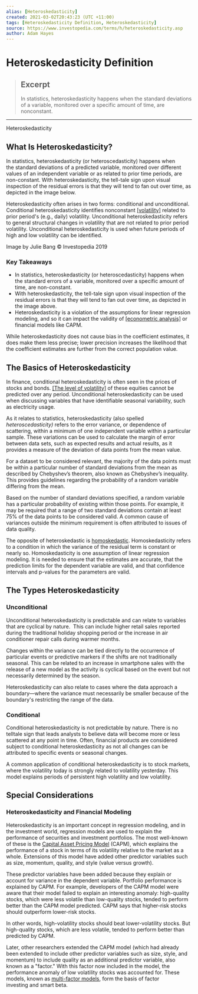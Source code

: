 ```yaml
---
alias: [Heteroskedasticity]
created: 2021-03-02T20:43:23 (UTC +11:00)
tags: [Heteroskedasticity Definition, Heteroskedasticity]
source: https://www.investopedia.com/terms/h/heteroskedasticity.asp
author: Adam Hayes
---
```


# Heteroskedasticity Definition

> ## Excerpt
> In statistics, heteroskedasticity happens when the standard deviations of a variable, monitored over a specific amount of time, are nonconstant.

---

Heteroskedasticity
## What Is Heteroskedasticity?

In statistics, heteroskedasticity (or heteroscedasticity) happens when the standard deviations of a predicted variable, monitored over different values of an independent variable or as related to prior time periods, are non-constant. With heteroskedasticity, the tell-tale sign upon visual inspection of the residual errors is that they will tend to fan out over time, as depicted in the image below.

Heteroskedasticity often arises in two forms: conditional and unconditional. Conditional heteroskedasticity identifies nonconstant [[volatility]](https://www.investopedia.com/terms/v/volatility.asp) related to prior period's (e.g., daily) volatility. Unconditional heteroskedasticity refers to general structural changes in volatility that are not related to prior period volatility. Unconditional heteroskedasticity is used when future periods of high and low volatility can be identified.

Image by Julie Bang © Investopedia 2019 

### Key Takeaways

-   In statistics, heteroskedasticity (or heteroscedasticity) happens when the standard errors of a variable, monitored over a specific amount of time, are non-constant.
-   With heteroskedasticity, the tell-tale sign upon visual inspection of the residual errors is that they will tend to fan out over time, as depicted in the image above.
-   Heteroskedasticity is a violation of the assumptions for linear regression modeling, and so it can impact the validity of [[econometric analysis]](https://www.investopedia.com/terms/e/econometrics.asp) or financial models like CAPM.

While heteroskedasticity does not cause bias in the coefficient estimates, it does make them less precise; lower precision increases the likelihood that the coefficient estimates are further from the correct population value.

## The Basics of Heteroskedasticity

In finance, conditional heteroskedasticity is often seen in the prices of stocks and bonds. [[The level of volatility]](https://www.investopedia.com/articles/active-trading/040515/how-profit-volatility.asp) of these equities cannot be predicted over any period. Unconditional heteroskedasticity can be used when discussing variables that have identifiable seasonal variability, such as electricity usage.

As it relates to statistics, heteroskedasticity (also spelled _heteroscedasticity)_ refers to the error variance, or dependence of scattering, within a minimum of one independent variable within a particular sample. These variations can be used to calculate the margin of error between data sets, such as expected results and actual results, as it provides a measure of the deviation of data points from the mean value.

For a dataset to be considered relevant, the majority of the data points must be within a particular number of standard deviations from the mean as described by Chebyshev’s theorem, also known as Chebyshev’s inequality. This provides guidelines regarding the probability of a random variable differing from the mean.

Based on the number of standard deviations specified, a random variable has a particular probability of existing within those points. For example, it may be required that a range of two standard deviations contain at least 75% of the data points to be considered valid. A common cause of variances outside the minimum requirement is often attributed to issues of data quality.

The opposite of heteroskedastic is [homoskedastic](https://www.investopedia.com/terms/h/homoskedastic.asp). Homoskedasticity refers to a condition in which the variance of the residual term is constant or nearly so. Homoskedasticity is one assumption of linear regression modeling. It is needed to ensure that the estimates are accurate, that the prediction limits for the dependent variable are valid, and that confidence intervals and p-values for the parameters are valid.

## The Types Heteroskedasticity

### Unconditional

Unconditional heteroskedasticity is predictable and can relate to variables that are cyclical by nature.  This can include higher retail sales reported during the traditional holiday shopping period or the increase in air conditioner repair calls during warmer months.

Changes within the variance can be tied directly to the occurrence of particular events or predictive markers if the shifts are not traditionally seasonal. This can be related to an increase in smartphone sales with the release of a new model as the activity is cyclical based on the event but not necessarily determined by the season.

Heteroskedasticity can also relate to cases where the data approach a boundary—where the variance must necessarily be smaller because of the boundary's restricting the range of the data.

### Conditional

Conditional heteroskedasticity is not predictable by nature. There is no telltale sign that leads analysts to believe data will become more or less scattered at any point in time. Often, financial products are considered subject to conditional heteroskedasticity as not all changes can be attributed to specific events or seasonal changes.

A common application of conditional heteroskedasticity is to stock markets, where the volatility today is strongly related to volatility yesterday. This model explains periods of persistent high volatility and low volatility.

## Special Considerations

### Heteroskedasticity and Financial Modeling

Heteroskedasticity is an important concept in regression modeling, and in the investment world, regression models are used to explain the performance of securities and investment portfolios. The most well-known of these is the [Capital Asset Pricing Model](https://www.investopedia.com/terms/c/capm.asp) (CAPM), which explains the performance of a stock in terms of its volatility relative to the market as a whole. Extensions of this model have added other predictor variables such as size, momentum, quality, and style (value versus growth).

These predictor variables have been added because they explain or account for variance in the dependent variable. Portfolio performance is explained by CAPM. For example, developers of the CAPM model were aware that their model failed to explain an interesting anomaly: high-quality stocks, which were less volatile than low-quality stocks, tended to perform better than the CAPM model predicted. CAPM says that higher-risk stocks should outperform lower-risk stocks.

In other words, high-volatility stocks should beat lower-volatility stocks. But high-quality stocks, which are less volatile, tended to perform better than predicted by CAPM.

Later, other researchers extended the CAPM model (which had already been extended to include other predictor variables such as size, style, and momentum) to include quality as an additional predictor variable, also known as a "factor." With this factor now included in the model, the performance anomaly of low volatility stocks was accounted for. These models, known as [multi-factor models](https://www.investopedia.com/terms/m/multifactor-model.asp), form the basis of factor investing and smart beta.
